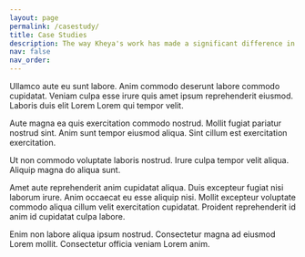 ```yaml
---
layout: page
permalink: /casestudy/
title: Case Studies
description: The way Kheya's work has made a significant difference in various projects or initiatives.
nav: false
nav_order: 
---
```


<p>Ullamco aute eu sunt labore. Anim commodo deserunt labore commodo cupidatat. Veniam culpa esse irure quis amet ipsum reprehenderit eiusmod. Laboris duis elit Lorem Lorem qui tempor velit.</p>

<p>Aute magna ea quis exercitation commodo nostrud. Mollit fugiat pariatur nostrud sint. Anim sunt tempor eiusmod aliqua. Sint cillum est exercitation exercitation.</p>

<p>Ut non commodo voluptate laboris nostrud. Irure culpa tempor velit aliqua. Aliquip magna do aliqua sunt.</p>

<p>Amet aute reprehenderit anim cupidatat aliqua. Duis excepteur fugiat nisi laborum irure. Anim occaecat eu esse aliquip nisi. Mollit excepteur voluptate commodo aliqua cillum velit exercitation cupidatat. Proident reprehenderit id anim id cupidatat culpa labore.</p>

<p>Enim non labore aliqua ipsum nostrud. Consectetur magna ad eiusmod Lorem mollit. Consectetur officia veniam Lorem anim.</p>